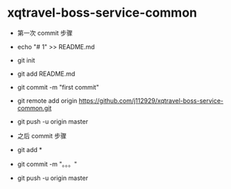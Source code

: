 # xqtravel-boss-service-common
  
* 第一次 commit 步骤 
* echo "# 1" >> README.md
* git init
* git add README.md
* git commit -m "first commit"
* git remote add origin https://github.com/j112929/xqtravel-boss-service-common.git
* git push -u origin master

* 之后 commit 步骤
* git add *
* git commit -m "。。。"
* git push -u origin master
